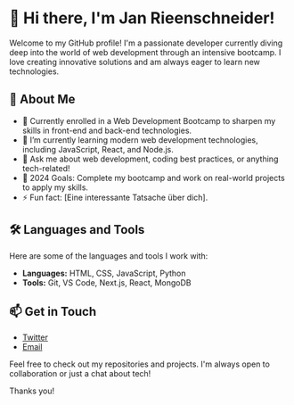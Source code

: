 # 👋 Hi there, I'm Jan Rieenschneider!

Welcome to my GitHub profile! I'm a passionate developer currently diving deep into the world of web development through an intensive bootcamp. I love creating innovative solutions and am always eager to learn new technologies.

## 🚀 About Me

- 💼 Currently enrolled in a Web Development Bootcamp to sharpen my skills in front-end and back-end technologies.
- 🌱 I’m currently learning modern web development technologies, including JavaScript, React, and Node.js.
- 💬 Ask me about web development, coding best practices, or anything tech-related!
- 🎯 2024 Goals: Complete my bootcamp and work on real-world projects to apply my skills.
- ⚡ Fun fact: [Eine interessante Tatsache über dich].

## 🛠️ Languages and Tools

Here are some of the languages and tools I work with:

- **Languages:** HTML, CSS, JavaScript, Python
- **Tools:** Git, VS Code, Next.js, React, MongoDB

## 📫 Get in Touch

- [Twitter](https://x.com/jan12121995)
- [Email](jan-riemenschenider@hotmail.de)

Feel free to check out my repositories and projects. I'm always open to collaboration or just a chat about tech!

Thanks you!
